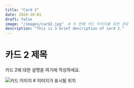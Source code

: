 ```yaml
---
title: "Card 2"
date: 2024-10-01
draft: false
image: "/images/card2.jpg"  # 두 번째 카드 이미지를 위한 경로
description: "This is a brief description of card 2."
---
```


# 카드 2 제목

카드 2에 대한 설명을 여기에 작성하세요.

![카드 이미지](/images/card2.jpg)  # 이미지가 표시될 위치
